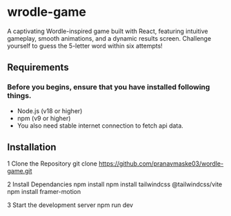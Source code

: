 # wrodle-game
A captivating Wordle-inspired game built with React, featuring intuitive gameplay, smooth animations, and a dynamic results screen. Challenge yourself to guess the 5-letter word within six attempts!

## Requirements
### Before you begins, ensure that you have installed following things.
- Node.js (v18 or higher)
- npm (v9 or higher)
- You also need stable internet connection to fetch api data.

## Installation

1 Clone the Repository
  git clone https://github.com/pranavmaske03/wordle-game.git

2 Install Dependancies
  npm install
  npm install tailwindcss @tailwindcss/vite
  npm install framer-motion

3 Start the development server
  npm run dev

